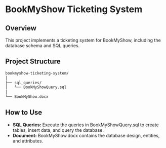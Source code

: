 # BookMyShow Ticketing System
## Overview
This project implements a ticketing system for BookMyShow, including the database schema and SQL queries.

## Project Structure
```bash
bookmyshow-ticketing-system/
│
├── sql_queries/
│   └── BookMyShowQuery.sql
│
└── BookMyShow.docx
```
## How to Use
* **SQL Queries:** Execute the queries in BookMyShowQuery.sql to create tables, insert data, and query the database.
* **Document:** BookMyShow.docx contains the database design, entities, and attributes.
